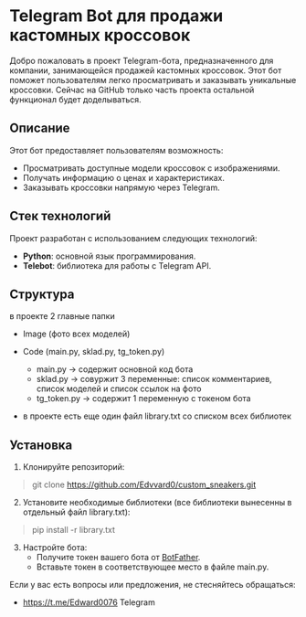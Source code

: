 # Telegram Bot для продажи кастомных кроссовок

Добро пожаловать в проект Telegram-бота, предназначенного для компании, занимающейся продажей кастомных кроссовок. Этот бот поможет пользователям легко просматривать и заказывать уникальные кроссовки. Сейчас на GitHub только часть проекта остальной функционал будет доделываться.

## Описание

Этот бот предоставляет пользователям возможность:
- Просматривать доступные модели кроссовок с изображениями.
- Получать информацию о ценах и характеристиках.
- Заказывать кроссовки напрямую через Telegram.

## Стек технологий

Проект разработан с использованием следующих технологий:
- **Python**: основной язык программирования.
- **Telebot**: библиотека для работы с Telegram API.

## Структура 
в проекте 2 главные папки
 - Image (фото всех моделей)
 - Code (main.py, sklad.py, tg_token.py)

    + main.py -> содержит основной код бота
    + sklad.py -> совуржит 3 переменные: список комментариев, список моделей и список ссылок на фото
    + tg_token.py -> содержит 1 переменную с токеном бота
  + в проекте есть еще один файл library.txt со списком всех библиотек

## Установка

1. Клонируйте репозиторий:

>git clone https://github.com/Edvvard0/custom_sneakers.git

2. Установите необходимые библиотеки
 (все библиотеки вынесенны в  отдельный файл library.txt):
>pip install -r library.txt

3. Настройте бота:
   - Получите токен вашего бота от [BotFather](https://t.me/botfather).
   - Вставьте токен в соответствующее место в файле main.py.

Если у вас есть вопросы или предложения, не стесняйтесь обращаться:

- https://t.me/Edward0076 Telegram
